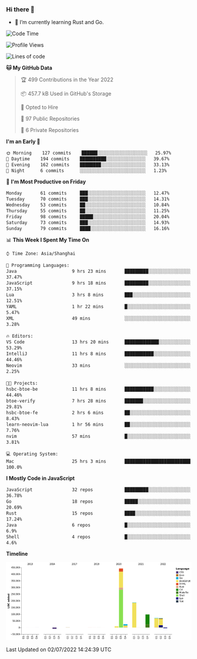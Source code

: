 ### Hi there 👋

- 🌱 I’m currently learning Rust and Go.

<!--START_SECTION:waka-->
![Code Time](http://img.shields.io/badge/Code%20Time-496%20hrs%2041%20mins-blue)

![Profile Views](http://img.shields.io/badge/Profile%20Views-0-blue)

![Lines of code](https://img.shields.io/badge/From%20Hello%20World%20I%27ve%20Written-897%20Thousand%20lines%20of%20code-blue)

**🐱 My GitHub Data** 

> 🏆 499 Contributions in the Year 2022
 > 
> 📦 457.7 kB Used in GitHub's Storage 
 > 
> 💼 Opted to Hire
 > 
> 📜 97 Public Repositories 
 > 
> 🔑 6 Private Repositories  
 > 
**I'm an Early 🐤** 

```text
🌞 Morning    127 commits    ██████░░░░░░░░░░░░░░░░░░░   25.97% 
🌆 Daytime    194 commits    ██████████░░░░░░░░░░░░░░░   39.67% 
🌃 Evening    162 commits    ████████░░░░░░░░░░░░░░░░░   33.13% 
🌙 Night      6 commits      ░░░░░░░░░░░░░░░░░░░░░░░░░   1.23%

```
📅 **I'm Most Productive on Friday** 

```text
Monday       61 commits     ███░░░░░░░░░░░░░░░░░░░░░░   12.47% 
Tuesday      70 commits     ███░░░░░░░░░░░░░░░░░░░░░░   14.31% 
Wednesday    53 commits     ██░░░░░░░░░░░░░░░░░░░░░░░   10.84% 
Thursday     55 commits     ██░░░░░░░░░░░░░░░░░░░░░░░   11.25% 
Friday       98 commits     █████░░░░░░░░░░░░░░░░░░░░   20.04% 
Saturday     73 commits     ███░░░░░░░░░░░░░░░░░░░░░░   14.93% 
Sunday       79 commits     ████░░░░░░░░░░░░░░░░░░░░░   16.16%

```


📊 **This Week I Spent My Time On** 

```text
⌚︎ Time Zone: Asia/Shanghai

💬 Programming Languages: 
Java                     9 hrs 23 mins       █████████░░░░░░░░░░░░░░░░   37.47% 
JavaScript               9 hrs 18 mins       █████████░░░░░░░░░░░░░░░░   37.15% 
Lua                      3 hrs 8 mins        ███░░░░░░░░░░░░░░░░░░░░░░   12.51% 
YAML                     1 hr 22 mins        █░░░░░░░░░░░░░░░░░░░░░░░░   5.47% 
XML                      49 mins             ░░░░░░░░░░░░░░░░░░░░░░░░░   3.28%

🔥 Editors: 
VS Code                  13 hrs 20 mins      █████████████░░░░░░░░░░░░   53.29% 
IntelliJ                 11 hrs 8 mins       ███████████░░░░░░░░░░░░░░   44.46% 
Neovim                   33 mins             ░░░░░░░░░░░░░░░░░░░░░░░░░   2.25%

🐱‍💻 Projects: 
hsbc-btoe-be             11 hrs 8 mins       ███████████░░░░░░░░░░░░░░   44.46% 
btoe-verify              7 hrs 28 mins       ███████░░░░░░░░░░░░░░░░░░   29.81% 
hsbc-btoe-fe             2 hrs 6 mins        ██░░░░░░░░░░░░░░░░░░░░░░░   8.43% 
learn-neovim-lua         1 hr 56 mins        ██░░░░░░░░░░░░░░░░░░░░░░░   7.76% 
nvim                     57 mins             █░░░░░░░░░░░░░░░░░░░░░░░░   3.81%

💻 Operating System: 
Mac                      25 hrs 3 mins       █████████████████████████   100.0%

```

**I Mostly Code in JavaScript** 

```text
JavaScript               32 repos            █████████░░░░░░░░░░░░░░░░   36.78% 
Go                       18 repos            █████░░░░░░░░░░░░░░░░░░░░   20.69% 
Rust                     15 repos            ████░░░░░░░░░░░░░░░░░░░░░   17.24% 
Java                     6 repos             █░░░░░░░░░░░░░░░░░░░░░░░░   6.9% 
Shell                    4 repos             █░░░░░░░░░░░░░░░░░░░░░░░░   4.6%

```


**Timeline**

![Chart not found](https://raw.githubusercontent.com/elton/elton/main/charts/bar_graph.png) 


 Last Updated on 02/07/2022 14:24:39 UTC
<!--END_SECTION:waka-->

<!--
**elton/elton** is a ✨ _special_ ✨ repository because its `README.md` (this file) appears on your GitHub profile.

Here are some ideas to get you started:

- 🔭 I’m currently working on ...
- 🌱 I’m currently learning ...
- 👯 I’m looking to collaborate on ...
- 🤔 I’m looking for help with ...
- 💬 Ask me about ...
- 📫 How to reach me: ...
- 😄 Pronouns: ...
- ⚡ Fun fact: ...
-->
